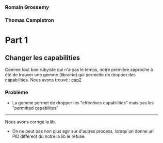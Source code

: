 ### Romain Grossemy
### Thomas Campistron

# Part 1

## Changer les capabilities

Comme tout bon rubyiste qui n'a pas le temps, notre première approche à été de trouver une gemme (librairie) qui permette de dropper des capabilities.
Nous avons trouvé : [cap2](https://github.com/lmars/cap2)

### Problème

* La gemme permet de dropper les "effectives capabilities" mais pas les "permitted capabilites"
------------
Nous avons corrigé la lib.

* On ne peut pas non plus agir sur d'autres process, lorsqu'un donne un PID différent du notre la lib le refuse.

